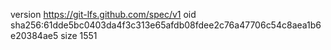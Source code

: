 version https://git-lfs.github.com/spec/v1
oid sha256:61dde5bc0403da4f3c313e65afdb08fdee2c76a47706c54c8aea1b6e20384ae5
size 1551
